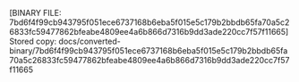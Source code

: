 [BINARY FILE: 7bd6f4f99cb943795f051ece6737168b6eba5f015e5c179b2bbdb65fa70a5c26833fc59477862bfeabe4809ee4a6b866d7316b9dd3ade220cc7f57f11665]
Stored copy: docs/converted-binary/7bd6f4f99cb943795f051ece6737168b6eba5f015e5c179b2bbdb65fa70a5c26833fc59477862bfeabe4809ee4a6b866d7316b9dd3ade220cc7f57f11665
